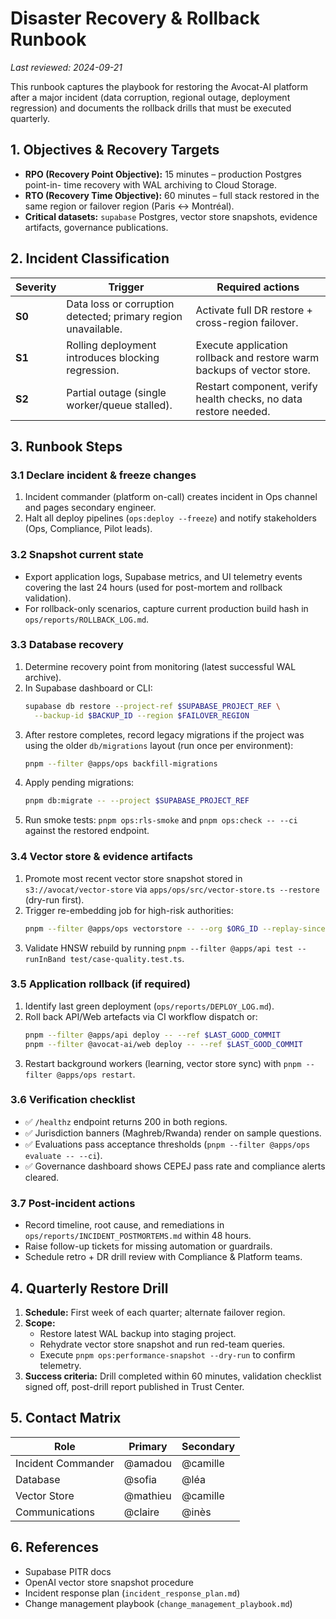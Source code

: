 # Disaster Recovery & Rollback Runbook

_Last reviewed: 2024-09-21_

This runbook captures the playbook for restoring the Avocat-AI platform after a
major incident (data corruption, regional outage, deployment regression) and
documents the rollback drills that must be executed quarterly.

## 1. Objectives & Recovery Targets

- **RPO (Recovery Point Objective):** 15 minutes – production Postgres point-in-
  time recovery with WAL archiving to Cloud Storage.
- **RTO (Recovery Time Objective):** 60 minutes – full stack restored in the same
  region or failover region (Paris ↔ Montréal).
- **Critical datasets:** `supabase` Postgres, vector store snapshots, evidence
  artifacts, governance publications.

## 2. Incident Classification

| Severity | Trigger | Required actions |
| --- | --- | --- |
| **S0** | Data loss or corruption detected; primary region unavailable. | Activate full DR restore + cross-region failover. |
| **S1** | Rolling deployment introduces blocking regression. | Execute application rollback and restore warm backups of vector store. |
| **S2** | Partial outage (single worker/queue stalled). | Restart component, verify health checks, no data restore needed. |

## 3. Runbook Steps

### 3.1 Declare incident & freeze changes

1. Incident commander (platform on-call) creates incident in Ops channel and
   pages secondary engineer.
2. Halt all deploy pipelines (`ops:deploy --freeze`) and notify stakeholders
   (Ops, Compliance, Pilot leads).

### 3.2 Snapshot current state

- Export application logs, Supabase metrics, and UI telemetry events covering
  the last 24 hours (used for post-mortem and rollback validation).
- For rollback-only scenarios, capture current production build hash in
  `ops/reports/ROLLBACK_LOG.md`.

### 3.3 Database recovery

1. Determine recovery point from monitoring (latest successful WAL archive).
2. In Supabase dashboard or CLI:
   ```bash
   supabase db restore --project-ref $SUPABASE_PROJECT_REF \
     --backup-id $BACKUP_ID --region $FAILOVER_REGION
   ```
3. After restore completes, record legacy migrations if the project was using the
   older `db/migrations` layout (run once per environment):
   ```bash
   pnpm --filter @apps/ops backfill-migrations
   ```
4. Apply pending migrations:
   ```bash
   pnpm db:migrate -- --project $SUPABASE_PROJECT_REF
   ```
5. Run smoke tests: `pnpm ops:rls-smoke` and `pnpm ops:check -- --ci` against the
   restored endpoint.

### 3.4 Vector store & evidence artifacts

1. Promote most recent vector store snapshot stored in `s3://avocat/vector-store`
   via `apps/ops/src/vector-store.ts --restore` (dry-run first).
2. Trigger re-embedding job for high-risk authorities:
   ```bash
   pnpm --filter @apps/ops vectorstore -- --org $ORG_ID --replay-since 24h
   ```
3. Validate HNSW rebuild by running `pnpm --filter @apps/api test --runInBand
   test/case-quality.test.ts`.

### 3.5 Application rollback (if required)

1. Identify last green deployment (`ops/reports/DEPLOY_LOG.md`).
2. Roll back API/Web artefacts via CI workflow dispatch or:
   ```bash
   pnpm --filter @apps/api deploy -- --ref $LAST_GOOD_COMMIT
   pnpm --filter @avocat-ai/web deploy -- --ref $LAST_GOOD_COMMIT
   ```
3. Restart background workers (learning, vector store sync) with `pnpm
   --filter @apps/ops restart`.

### 3.6 Verification checklist

- ✅ `/healthz` endpoint returns 200 in both regions.
- ✅ Jurisdiction banners (Maghreb/Rwanda) render on sample questions.
- ✅ Evaluations pass acceptance thresholds (`pnpm --filter @apps/ops evaluate
  -- --ci`).
- ✅ Governance dashboard shows CEPEJ pass rate and compliance alerts cleared.

### 3.7 Post-incident actions

- Record timeline, root cause, and remediations in
  `ops/reports/INCIDENT_POSTMORTEMS.md` within 48 hours.
- Raise follow-up tickets for missing automation or guardrails.
- Schedule retro + DR drill review with Compliance & Platform teams.

## 4. Quarterly Restore Drill

1. **Schedule:** First week of each quarter; alternate failover region.
2. **Scope:**
   - Restore latest WAL backup into staging project.
   - Rehydrate vector store snapshot and run red-team queries.
   - Execute `pnpm ops:performance-snapshot --dry-run` to confirm telemetry.
3. **Success criteria:** Drill completed within 60 minutes, validation checklist
   signed off, post-drill report published in Trust Center.

## 5. Contact Matrix

| Role | Primary | Secondary |
| --- | --- | --- |
| Incident Commander | @amadou | @camille |
| Database | @sofia | @léa |
| Vector Store | @mathieu | @camille |
| Communications | @claire | @inès |

## 6. References

- Supabase PITR docs
- OpenAI vector store snapshot procedure
- Incident response plan (`incident_response_plan.md`)
- Change management playbook (`change_management_playbook.md`)
